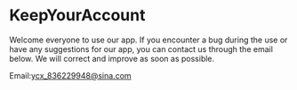 # KeepYourAccount



Welcome everyone to use our app. If you encounter a bug during the use or have any suggestions for our app, you can contact us through the email below. We will correct and improve as soon as possible.




Email:ycx_836229948@sina.com
